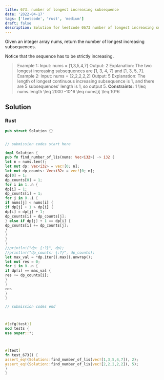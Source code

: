 ```yaml
---
title: 673. number of longest increasing subsequence
date: '2022-04-17'
tags: ['leetcode', 'rust', 'medium']
draft: false
description: Solution for leetcode 0673 number of longest increasing subsequence
---
```




Given an integer array nums, return the number of longest increasing subsequences.

Notice that the sequence has to be strictly increasing.



>   Example 1:
>   Input: nums <TeX>=</TeX> [1,3,5,4,7]
>   Output: 2
>   Explanation: The two longest increasing subsequences are [1, 3, 4, 7] and [1, 3, 5, 7].
>   Example 2:
>   Input: nums <TeX>=</TeX> [2,2,2,2,2]
>   Output: 5
>   Explanation: The length of longest continuous increasing subsequence is 1, and there are 5 subsequences' length is 1, so output 5.
**Constraints:**
>   	1 <TeX>\leq</TeX> nums.length <TeX>\leq</TeX> 2000
>   	-10^6 <TeX>\leq</TeX> nums[i] <TeX>\leq</TeX> 10^6


## Solution


### Rust
```rust
pub struct Solution {}


// submission codes start here

impl Solution {
pub fn find_number_of_lis(nums: Vec<i32>) -> i32 {
let n = nums.len();
let mut dp: Vec<i32> = vec![0; n];
let mut dp_counts: Vec<i32> = vec![0; n];
dp[0] = 1;
dp_counts[0] = 1;
for i in 1..n {
dp[i] = 1;
dp_counts[i] = 1;
for j in 0..i {
if nums[j] < nums[i] {
if dp[j] + 1 > dp[i] {
dp[i] = dp[j] + 1;
dp_counts[i] = dp_counts[j];
} else if dp[j] + 1 == dp[i] {
dp_counts[i] += dp_counts[j];
}
}
}
}
//println!("dp: {:?}", dp);
//println!("dp_counts: {:?}", dp_counts);
let max_val = *dp.iter().max().unwrap();
let mut res = 0;
for i in 0..n {
if dp[i] == max_val {
res += dp_counts[i];
}
}
res
}
}

// submission codes end



#[cfg(test)]
mod tests {
use super::*;



#[test]
fn test_673() {
assert_eq!(Solution::find_number_of_lis(vec![1,3,5,4,7]), 2);
assert_eq!(Solution::find_number_of_lis(vec![2,2,2,2,2]), 5);
}
}

```
